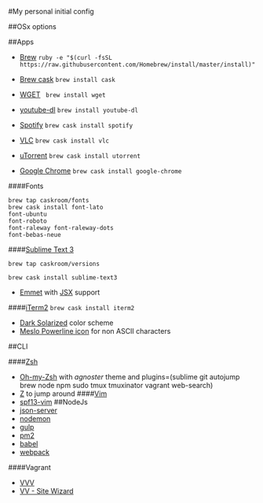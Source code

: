 #My personal initial config

##OSx options

##Apps
- [Brew](http://brew.sh/) ```ruby -e "$(curl -fsSL https://raw.githubusercontent.com/Homebrew/install/master/install)"```

- [Brew cask](http://caskroom.io/) ```brew install cask```

- [WGET](http://www.gnu.org/software/wget/) ``` brew install wget```

- [youtube-dl](https://rg3.github.io/youtube-dl/) ```brew install youtube-dl```

- [Spotify](https://www.spotify.com/br/) ```brew cask install spotify```

- [VLC](http://www.videolan.org/vlc/) ```brew cask install vlc```

- [uTorrent]() ```brew cask install utorrent```

- [Google Chrome](https://www.google.com.br/chrome/browser/desktop/) ```brew cask install google-chrome```

####Fonts
```
brew tap caskroom/fonts
brew cask install font-lato
font-ubuntu
font-roboto
font-raleway font-raleway-dots
font-bebas-neue
```


####[Sublime Text 3](http://google.com)
```
brew tap caskroom/versions

brew cask install sublime-text3
```

- [Emmet](http://google.com) with [JSX](http://google.com) support

####[iTerm2](http://webpack.github.io/)
```brew cask install iterm2```

- [Dark Solarized](http://google.com) color scheme
- [Meslo Powerline icon](http://google.com) for non ASCII characters

##CLI

####[Zsh](http://google.com)
- [Oh-my-Zsh](http://google.com) with _agnoster_ theme and plugins=(sublime git autojump brew node npm sudo tmux tmuxinator vagrant web-search)
- [Z](http://google.com) to jump around
####[Vim](http://google.com)
- [spf13-vim](http://vim.spf13.com/)
##NodeJs
- [json-server](https://github.com/typicode/json-server)
- [nodemon](http://google.com)
- [gulp](http://google.com)
- [pm2](http://google.com)
- [babel](http://google.com)
- [webpack]()

####Vagrant
- [VVV](https://github.com/varying-vagrant-vagrants/vvv)
- [VV - Site Wizard](https://github.com/bradp/vv)
